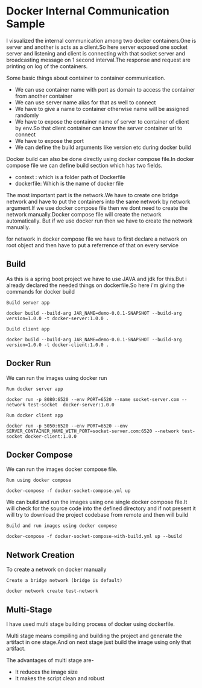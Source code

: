 # Docker Internal Communication Sample

I visualized the internal communication among two docker containers.One is server and another is acts as a client.So here server exposed one socket server and listening and client is connecting with that socket server and broadcasting message on 1 second interval.The response and request are printing on log of the containers.

Some basic things about container to container communication.

- We can use container name with port as domain to access the container from another container
- We can use server name alias for that as well to connect
- We have to give a name to container otherwise name will be assigned randomly
- We have to expose the container name of server to container of client by env.So that client container can know the server container url to connect
- We have to expose the port
- We can define the build arguments like version etc during docker build


Docker build can also be done directly using docker compose file.In docker compose file we can define build section which has two fields.
- context : which is a folder path of Dockerfile
- dockerfile: Which is the name of docker file

The most important part is the network.We have to create one bridge network and have to put the containers into the same network by network argument.If we use docker compose file then we dont need to create the network manually.Docker compose file will create the network automatically.
But if we use docker run then we have to create the network manually.

for network in docker compose file we have to first declare a network on root object and then have to put a referrence of that on every service
## Build
As this is a spring boot project we have to use JAVA and jdk for this.But i already declared the needed things on dockerfile.So here i'm giving the commands for docker build

```
Build server app

docker build --build-arg JAR_NAME=demo-0.0.1-SNAPSHOT --build-arg version=1.0.0 -t docker-server:1.0.0 .
```

```
Build client app

docker build --build-arg JAR_NAME=demo-0.0.1-SNAPSHOT --build-arg version=1.0.0 -t docker-client:1.0.0 .
```
## Docker Run

We can run the images using docker run

```
Run docker server app

docker run -p 8080:6520 --env PORT=6520 --name socket-server.com --network test-socket  docker-server:1.0.0
```

```
Run docker client app

docker run -p 5050:6520 --env PORT=6520 --env SERVER_CONTAINER_NAME_WITH_PORT=socket-server.com:6520 --network test-socket docker-client:1.0.0
```
## Docker Compose

We can run the images docker compose file.

```
Run using docker compose

docker-compose -f docker-socket-compose.yml up
```

We can build and run the images using one single docker compose file.It will check for the source code into the defined directory and if not present it will try to download the project codebase from remote and then will build

```
Build and run images using docker compose

docker-compose -f docker-socket-compose-with-build.yml up --build
```
## Network Creation

To create a network on docker manually

```
Create a bridge network (bridge is default)

docker network create test-network
```
## Multi-Stage

I have used multi stage building process of docker using dockerfile.

Multi stage means compiling and building the project and generate the artifact in one stage.And on next stage just build the image using only that artifact.

The advantages of multi stage are-
- It reduces the image size
- It makes the script clean and robust
